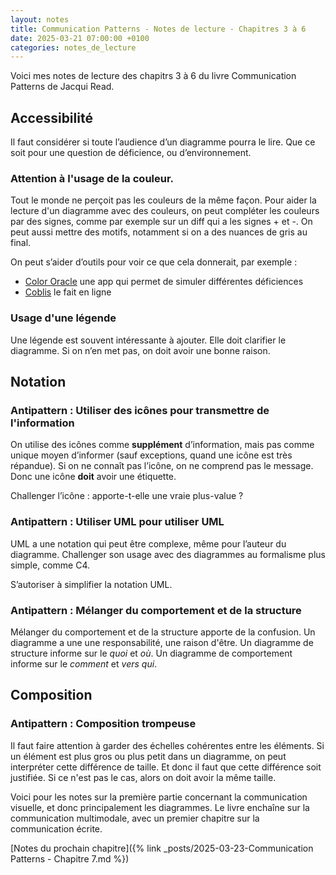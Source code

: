 ```yaml
---
layout: notes
title: Communication Patterns - Notes de lecture - Chapitres 3 à 6
date: 2025-03-21 07:00:00 +0100
categories: notes_de_lecture
---
```

Voici mes notes de lecture des chapitrs 3 à 6 du livre Communication Patterns de Jacqui Read. 

## Accessibilité
Il faut considérer si toute l’audience d’un diagramme pourra le lire. 
Que ce soit pour une question de déficience, ou d’environnement. 

### Attention à l'usage de la couleur. 
Tout le monde ne perçoit pas les couleurs de la même façon. 
Pour aider la lecture d'un diagramme avec des couleurs, on peut compléter les couleurs par des signes, comme par exemple sur un diff qui a les signes + et -. 
On peut aussi mettre des motifs, notamment si on a des nuances de gris au final. 

On peut s’aider d’outils pour voir ce que cela donnerait, par exemple :
- [Color Oracle](https://colororacle.org/) une app qui permet de simuler différentes déficiences
- [Coblis](https://www.color-blindness.com/coblis-color-blindness-simulator/) le fait en ligne

### Usage d'une légende
Une légende est souvent intéressante à ajouter. 
Elle doit clarifier le diagramme. 
Si on n’en met pas, on doit avoir une bonne raison. 

## Notation

### Antipattern : Utiliser des icônes pour transmettre de l'information
On utilise des icônes comme **supplément** d’information, mais pas comme unique moyen d’informer (sauf exceptions, quand une icône est très répandue). 
Si on ne connaît pas l’icône, on ne comprend pas le message. 
Donc une icône **doit** avoir une étiquette. 

Challenger l’icône : apporte-t-elle une vraie plus-value ?

### Antipattern : Utiliser UML pour utiliser UML
UML a une notation qui peut être complexe, même pour l’auteur du diagramme. 
Challenger son usage avec des diagrammes au formalisme plus simple, comme C4. 

S’autoriser à simplifier la notation UML. 

### Antipattern : Mélanger du comportement et de la structure
Mélanger du comportement et de la structure apporte de la confusion. 
Un diagramme a une une responsabilité, une raison d'être. 
Un diagramme de structure informe sur le *quoi* et *où*. 
Un diagramme de comportement informe sur le *comment* et *vers qui*. 

## Composition

### Antipattern : Composition trompeuse
Il faut faire attention à garder des échelles cohérentes entre les éléments. 
Si un élément est plus gros ou plus petit dans un diagramme, on peut interpréter cette différence de taille. 
Et donc il faut que cette différence soit justifiée. 
Si ce n'est pas le cas, alors on doit avoir la même taille. 

Voici pour les notes sur la première partie concernant la communication visuelle, et donc principalement les diagrammes. 
Le livre enchaîne sur la communication multimodale, avec un premier chapitre sur la communication écrite. 

[Notes du prochain chapitre]({% link _posts/2025-03-23-Communication Patterns - Chapitre 7.md %})